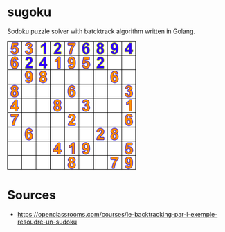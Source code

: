 # sugoku

Sodoku puzzle solver with batcktrack algorithm written in Golang.

![Wikipedia illustration](https://github.com/jtbonhomme/sugoku/blob/master/Sudoku_solved_by_bactracking.gif)

# Sources

* https://openclassrooms.com/courses/le-backtracking-par-l-exemple-resoudre-un-sudoku